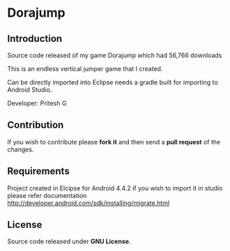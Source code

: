 # Dorajump

## Introduction
Source code released of my game Dorajump which had 56,766 downloads

This is an endless vertical jumper game that I created. 

Can be directly imported into Eclipse needs a gradle built for importing to Android Studio. 

Developer: Pritesh G

## Contribution
If you wish to contribute please **fork it** and then send a **pull request** of the changes.

## Requirements
Project created in Elcipse for Android 4.4.2 if you wish to import it in studio please refer documentation
http://developer.android.com/sdk/installing/migrate.html

## License
Source code released under **GNU License**.
